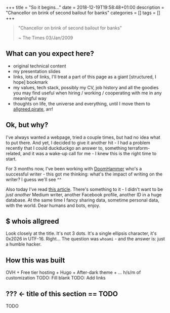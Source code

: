 +++
title = "So it begins…"
date = 2018-12-19T19:58:48+01:00
description = "Chancellor on brink of second bailout for banks"
categories = []
tags = []
+++

> "Chancellor on brink of second bailout for banks"
>
> ~ The Times 03/Jan/2009

## What can you expect here?
- original technical content
- my presentation slides
- links, lots of links, I'll treat a part of this page as a giant [structured, I hope] bookmark
- my values, tech stack, possibly my CV, job history and all the goodies you may find useful when hiring / working / cooperating with me in any meaningful way
- thoughts on life, the universe and everything, until I move them to [allgreed.pirate](https://allgreed.pirate), arr!

## Ok, but why?
I've always wanted a webpage, tried a couple times, but had no idea what to put there. And yet, I decided to give it another hit - I had a problem recently that I could duckduckgo an answer to, something terraform-related, and it was a wake-up call for me - I knew this is the right time to start.

For 3 months now, I've been working with [DoomHammer](https://medium.com/@doomhammerng) who's a successful writer - this got me thinking: what's the impact of writing on the writer? I guess we'll see ^^

Also today I've read [this article](https://motherboard.vice.com/en_us/article/vbanny/we-should-replace-facebook-with-personal-websites). There's something to it - I didn't want to be *just another* Medium writer, another Facebook profile, another ID in a huge database. At the same time I fancy sharing data, sometime personal data, with the world. Dear humans and bots, enjoy.

## $ whois allgreed
Look closely at the title. It's not 3 dots. It's a single ellipsis character, it's 0x2026 in UTF-16. Right... The question was `whoami` - and the answer is: just a humble hacker.

## How this was built
OVH + Free tier hosting + Hugo + After-dark theme + ... h/s/m of customization
TODO: Fill blank
TODO: Add links

## ??? <- title of this section == TODO
TODO
